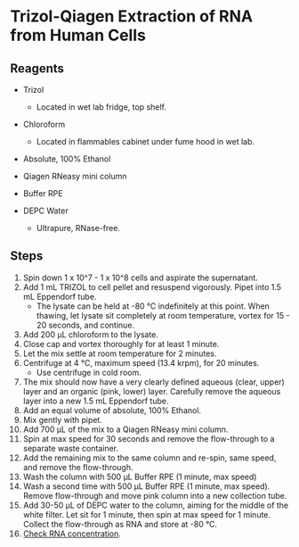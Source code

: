 # Trizol-Qiagen Extraction of RNA from Human Cells

## Reagents

* Trizol
    * Located in wet lab fridge, top shelf.

* Chloroform
    * Located in flammables cabinet under fume hood in wet lab.

* Absolute, 100% Ethanol

* Qiagen RNeasy mini column

* Buffer RPE

* DEPC Water
    * Ultrapure, RNase-free.

## Steps

1. Spin down 1 x 10^7 - 1 x 10^8 cells and aspirate the supernatant.
2. Add 1 mL TRIZOL to cell pellet and resuspend vigorously. Pipet into 1.5 mL
   Eppendorf tube.
    * The lysate can be held at -80 °C indefinitely at this point. When thawing,
      let lysate sit completely at room temperature, vortex for 15 - 20 seconds,
      and continue.
3. Add 200 μL chloroform to the lysate.
4. Close cap and vortex thoroughly for at least 1 minute.
5. Let the mix settle at room temperature for 2 minutes.
6. Centrifuge at 4 °C, maximum speed (13.4 krpm), for 20 minutes.
    * Use centrifuge in cold room.
7. The mix should now have a very clearly defined aqueous (clear, upper) layer
   and an organic (pink, lower) layer. Carefully remove the aqueous layer into
   a new 1.5 mL Eppendorf tube.
8. Add an equal volume of absolute, 100% Ethanol.
9. Mix gently with pipet.
10. Add 700 μL of the mix to a Qiagen RNeasy mini column.
11. Spin at max speed for 30 seconds and remove the flow-through to a separate
    waste container.
12. Add the remaining mix to the same column and re-spin, same speed, and remove
    the flow-through.
13. Wash the column with 500 μL Buffer RPE (1 minute, max speed)
14. Wash a second time with 500 μL Buffer RPE (1 minute, max speed). Remove
    flow-through and move pink column into a new collection tube.
15. Add 30-50 μL of DEPC water to the column, aiming for the middle of the white
    filter. Let sit for 1 minute, then spin at max speed for 1 minute.
    Collect the flow-through as RNA and store at -80 °C.
16. [Check RNA concentration](rna_concentration.md).
